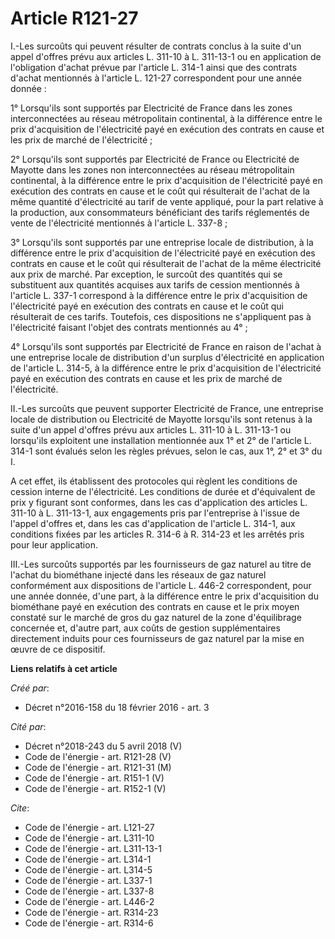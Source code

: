 # Article R121-27

I.-Les surcoûts qui peuvent résulter de contrats conclus à la suite d'un appel d'offres prévu aux articles L. 311-10 à L.
311-13-1 ou en application de l'obligation d'achat prévue par l'article L. 314-1 ainsi que des contrats d'achat mentionnés à
l'article L. 121-27 correspondent pour une année donnée : 

1° Lorsqu'ils sont supportés par Electricité de France dans les zones interconnectées au réseau métropolitain continental, à
la différence entre le prix d'acquisition de l'électricité payé en exécution des contrats en cause et les prix de marché de
l'électricité ; 

2° Lorsqu'ils sont supportés par Electricité de France ou Electricité de Mayotte dans les zones non interconnectées au réseau
métropolitain continental, à la différence entre le prix d'acquisition de l'électricité payé en exécution des contrats en
cause et le coût qui résulterait de l'achat de la même quantité d'électricité au tarif de vente appliqué, pour la part
relative à la production, aux consommateurs bénéficiant des tarifs réglementés de vente de l'électricité mentionnés à
l'article L. 337-8 ; 

3° Lorsqu'ils sont supportés par une entreprise locale de distribution, à la différence entre le prix d'acquisition de
l'électricité payé en exécution des contrats en cause et le coût qui résulterait de l'achat de la même électricité aux prix
de marché. Par exception, le surcoût des quantités qui se substituent aux quantités acquises aux tarifs de cession mentionnés
à l'article L. 337-1 correspond à la différence entre le prix d'acquisition de l'électricité payé en exécution des contrats
en cause et le coût qui résulterait de ces tarifs. Toutefois, ces dispositions ne s'appliquent pas à l'électricité faisant
l'objet des contrats mentionnés au 4° ; 

4° Lorsqu'ils sont supportés par Electricité de France en raison de l'achat à une entreprise locale de distribution d'un
surplus d'électricité en application de l'article L. 314-5, à la différence entre le prix d'acquisition de l'électricité payé
en exécution des contrats en cause et les prix de marché de l'électricité. 

II.-Les surcoûts que peuvent supporter Electricité de France, une entreprise locale de distribution ou Electricité de Mayotte
lorsqu'ils sont retenus à la suite d'un appel d'offres prévu aux articles L. 311-10 à L. 311-13-1 ou lorsqu'ils exploitent
une installation mentionnée aux 1° et 2° de l'article L. 314-1 sont évalués selon les règles prévues, selon le cas, aux 1°,
2° et 3° du I. 

A cet effet, ils établissent des protocoles qui règlent les conditions de cession interne de l'électricité. Les conditions de
durée et d'équivalent de prix y figurant sont conformes, dans les cas d'application des articles L. 311-10 à L. 311-13-1, aux
engagements pris par l'entreprise à l'issue de l'appel d'offres et, dans les cas d'application de l'article L. 314-1, aux
conditions fixées par les articles R. 314-6 à R. 314-23 et les arrêtés pris pour leur application. 

III.-Les surcoûts supportés par les fournisseurs de gaz naturel au titre de l'achat du biométhane injecté dans les réseaux de
gaz naturel conformément aux dispositions de l'article L. 446-2 correspondent, pour une année donnée, d'une part, à la
différence entre le prix d'acquisition du biométhane payé en exécution des contrats en cause et le prix moyen constaté sur le
marché de gros du gaz naturel de la zone d'équilibrage concernée et, d'autre part, aux coûts de gestion supplémentaires
directement induits pour ces fournisseurs de gaz naturel par la mise en œuvre de ce dispositif.

**Liens relatifs à cet article**

_Créé par_:

  - Décret n°2016-158 du 18 février 2016 - art. 3

_Cité par_:

  - Décret n°2018-243 du 5 avril 2018 (V)
  - Code de l'énergie - art. R121-28 (V)
  - Code de l'énergie - art. R121-31 (M)
  - Code de l'énergie - art. R151-1 (V)
  - Code de l'énergie - art. R152-1 (V)

_Cite_:

  - Code de l'énergie - art. L121-27
  - Code de l'énergie - art. L311-10
  - Code de l'énergie - art. L311-13-1
  - Code de l'énergie - art. L314-1
  - Code de l'énergie - art. L314-5
  - Code de l'énergie - art. L337-1
  - Code de l'énergie - art. L337-8
  - Code de l'énergie - art. L446-2
  - Code de l'énergie - art. R314-23
  - Code de l'énergie - art. R314-6
